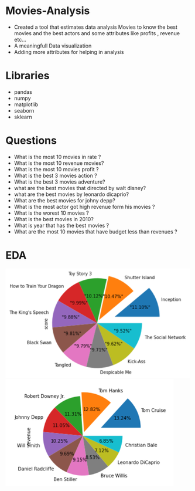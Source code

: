 # Movies-Analysis
* Created a tool that estimates data analysis Movies to know the best movies and the best actors and some attributes like profits , revenue etc...
* A meaningfull Data visualization
* Adding more attributes for helping in analysis

# Libraries
* pandas 
* numpy 
* matplotlib 
* seaborn 
* sklearn

# Questions
* What is the most 10 movies in rate ?
* What is the most 10 revenue movies?
* What is the most 10 movies profit ?
* What is the best 3 movies action ?
* What is the best 3 movies adventure?
* what are the best movies that directed by walt disney?
* what are the best movies by leonardo dicaprio?
* What are the best movies for johny depp?
* What is the most actor got high revenue form his movies ?
* What is the worest 10 movies ?
* What is the best movies in 2010?
* What is year that has the best movies ?
* What are the most 10 movies that have budget less than revenues ?

# EDA
![](https://github.com/AhmedKKhalid/Movies-Analysis/blob/main/Screen_shot/1.PNG) ![](https://github.com/AhmedKKhalid/Movies-Analysis/blob/main/Screen_shot/2.PNG)
